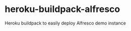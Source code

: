 heroku-buildpack-alfresco
=========================

Heroku buildpack to easily deploy Alfresco demo instance
